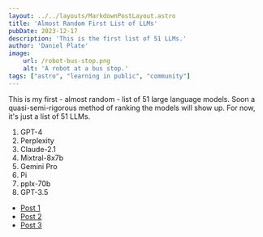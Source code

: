 ```yaml
---
layout: ../../layouts/MarkdownPostLayout.astro
title: 'Almost Random First List of LLMs'
pubDate: 2023-12-17
description: 'This is the first list of 51 LLMs.'
author: 'Daniel Plate'
image:
    url: /robot-bus-stop.png
    alt: 'A robot at a bus stop.'
tags: ["astro", "learning in public", "community"]
---
```


This is my first - almost random - list of 51 large language models. Soon a quasi-semi-rigorous method of ranking the models will show up. For now, it's just a list of 51 LLMs.

<ol>
    <li>GPT-4</li>
    <li>Perplexity</li>
    <li>Claude-2.1</li>
    <li>Mixtral-8x7b</li>
    <li>Gemini Pro</li>
    <li>Pi</li>
    <li>pplx-70b</li>
    <li>GPT-3.5</li>
</ol>



<ul>
    <li><a href="/posts/post-1/">Post 1</a></li>
    <li><a href="/posts/post-2/">Post 2</a></li>
    <li><a href="/posts/post-3/">Post 3</a></li>
</ul>